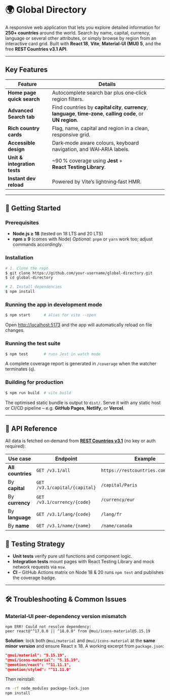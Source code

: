 # 🌍 Global Directory

A responsive web application that lets you explore detailed information for **250+ countries** around the world. Search by name, capital, currency, language or several other attributes, or simply browse by region from an interactive card grid.
Built with **React 18**, **Vite**, **Material‑UI (MUI) 5**, and the free **REST Countries v3.1 API**.

---

## Key Features

| Feature                      | Details                                                                                                            |
| ---------------------------- | ------------------------------------------------------------------------------------------------------------------ |
| **Home page quick search**   | Autocomplete search bar plus one‑click region filters.                                                             |
| **Advanced Search tab**      | Find countries by **capital city**, **currency**, **language**, **time‑zone**, **calling code**, or **UN region**. |
| **Rich country cards**       | Flag, name, capital and region in a clean, responsive grid.                                                        |
| **Accessible design**        | Dark‑mode aware colours, keyboard navigation, and WAI‑ARIA labels.                                                 |
| **Unit & integration tests** | \~90 % coverage using **Jest** + **React Testing Library**.                                                        |
| **Instant dev reload**       | Powered by Vite’s lightning‑fast HMR.                                                                              |

---

## 🚀 Getting Started

### Prerequisites

* **Node.js ≥ 18** (tested on 18 LTS and 20 LTS)
* **npm ≥ 9** (comes with Node)
  *Optional*: `pnpm` or `yarn` work too; adjust commands accordingly.

### Installation

```bash
# 1. Clone the repo
$ git clone https://github.com/your‑username/global‑directory.git
$ cd global‑directory

# 2. Install dependencies
$ npm install
```

### Running the app in development mode

```bash
$ npm start      # alias for vite --open
```

Open [http://localhost:5173](http://localhost:5173) and the app will automatically reload on file changes.

### Running the test suite

```bash
$ npm test       # runs Jest in watch mode
```

A complete coverage report is generated in `/coverage` when the watcher terminates (`q`).

### Building for production

```bash
$ npm run build  # vite build
```

The optimised static bundle is output to `dist/`. Serve it with any static host or CI/CD pipeline – e.g. **GitHub Pages**, **Netlify**, or **Vercel**.

---

## 🔌 API Reference

All data is fetched on‑demand from **[REST Countries v3.1](https://restcountries.com/)** (no key or auth required):

| Use case                   | Endpoint                      | Example                              |
| -------------------------- | ----------------------------- | ------------------------------------ |
| **All countries**          | `GET /v3.1/all`               | `https://restcountries.com/v3.1/all` |
| By **capital**             | `GET /v3.1/capital/{capital}` | `/capital/Paris`                     |
| By **currency**            | `GET /v3.1/currency/{code}`   | `/currency/eur`                      |
| By **language**            | `GET /v3.1/lang/{code}`       | `/lang/fr`                           |
| By **name** | `GET /v3.1/name/{name}`       | `/name/canada`                       |

 

## 🧪 Testing Strategy

* **Unit tests** verify pure util functions and component logic.
* **Integration tests** mount pages with React Testing Library and mock network requests via `msw`.
* **CI** – GitHub Actions matrix on Node 18 & 20 runs `npm test` and publishes the coverage badge.

 
---

## 🛠️ Troubleshooting & Common Issues

### Material‑UI peer‑dependency version mismatch

```
npm ERR! Could not resolve dependency:
peer react@"^17.0.0 || ^18.0.0" from @mui/icons-material@5.15.19
```

**Solution**: lock both `@mui/material` and `@mui/icons-material` at the **same minor version** and ensure React ≥ 18. A working excerpt from `package.json`:

```json
"@mui/material": "5.15.19",
"@mui/icons-material": "5.15.19",
"@emotion/react": "^11.11.1",
"@emotion/styled": "^11.11.0"
```

Then reinstall:

```bash
rm -rf node_modules package‑lock.json
npm install
```



 

